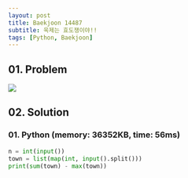 ```yaml
---
layout: post
title: Baekjoon 14487
subtitle: 욱제는 효도쟁이야!!
tags: [Python, Baekjoon]
---
```


## 01. Problem

<img src="https://github.com/WoojinJeonkr/WoojinJeonkr.github.io/blob/main/assets/images/post_image/baekjoon/baekjoon_14487.png?raw=true">

## 02. Solution

### 01. Python (memory: 36352KB, time: 56ms)

```Python
n = int(input())
town = list(map(int, input().split()))
print(sum(town) - max(town))
```
